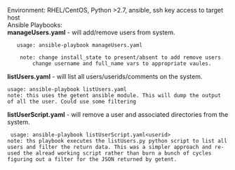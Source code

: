 
Environment: RHEL/CentOS, Python >2.7, ansible, ssh key access to target host<br>
Ansible Playbooks:<br>
**manageUsers.yaml** - will add/remove users from system. 
	

       usage: ansible-playbook manageUsers.yaml 
    	  
    	note: change install_state to present/absent to add remove users
            change username and full_name vars to appropriate vaules.

**listUsers.yaml** - will list all users/userids/comments on the system. 
	

    usage: ansible-playbook listUsers.yaml
    note: this uses the getent ansible module. This will dump the output of all the user. Could use some filtering
    
    	
**listUserScript.yaml** - will remove a user and associated directories from the system. 
	

     usage: ansible-playbook listUserScript.yaml<userid>
	note: ths playbook executes the listUsers.py python script to list all users and filter the return data. This was a simpler approach and re-used the alread working script rather than burn a bunch of cycles figuring out a filter for the JSON returned by getent.  
